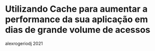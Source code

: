 # Utilizando Cache para aumentar a performance da sua aplicação em dias de grande volume de acessos
alexrogeriodj 2021
